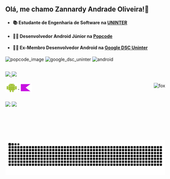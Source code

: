 ## Olá, me chamo Zannardy Andrade Oliveira!👋
- #### 📚 Estudante de Engenharia de Software na [UNINTER](https://www.uninter.com/)
- #### 👩‍💻 Desenvolvedor Android Júnior na [Popcode](https://www.linkedin.com/company/popcodemobile/)
- #### 👩‍💻 Ex-Membro Desenvolvedor Android na [Google DSC Uninter](https://www.linkedin.com/company/gdsc-uninter/mycompany/)

<div>
 <img align="center" img height="90" alt="popcode_image" src="https://media.licdn.com/dms/image/C4D0BAQGIDpSYqOweeg/company-logo_200_200/0/1654517503104/popcodemobile_logo?e=1710374400&v=beta&t=jzjI0Ws0cku9_gWyYfnGd1E9NKJaXXdqvYD21b0O6DM">
 <img align="center" img height="120" alt="google_dsc_uninter" src="https://developers.google.com/profile/badges/community/dsc/2021/member/badge.svg">
 <img align="center" img height="100" alt="android" src="https://icons.iconarchive.com/icons/dakirby309/simply-styled/256/OS-Android-icon.png">
</div> 
 
##
<div>
  <a href="https://github.com/ZannF0x">
  <img height="180em" src="https://github-readme-stats.vercel.app/api?username=ZannF0x&show_icons=true&theme=dracula&include_all_commits=true&count_private=true"/>
  <img height="180em" src="https://github-readme-stats.vercel.app/api/top-langs/?username=ZannF0x&layout=compact&langs_count=7&theme=dracula"/>
</div>  
<div style="display: inline_block"><br>
  <img align="center" alt="Zann-apk" height="30" width="40" src="https://raw.githubusercontent.com/devicons/devicon/master/icons/android/android-plain.svg">
  <img align="center" alt="Zann-kt" height="30" width="40" src="https://raw.githubusercontent.com/devicons/devicon/master/icons/kotlin/kotlin-plain.svg">
   <img align="right" img height="180" alt="fox" src="https://media.giphy.com/media/VTtANKl0beDFQRLDTh/giphy.gif">
</div>
  
  ##
  
  <div> 
    <a href="https://www.linkedin.com/in/zann-andrade/" target="_blank"><img src="https://img.shields.io/badge/-LinkedIn-%230077B5?style=for-the-badge&logo=linkedin&logoColor=white" target="_blank"></a> 
<a href = "mailto:Zannardyandradeoliveira5818@gmail.com"><img src="https://img.shields.io/badge/-Gmail-%23333?style=for-the-badge&logo=gmail&logoColor=white" target="_blank"></a>
    
  ![Snake animation](https://github.com/ZannF0x/ZannF0x/blob/output/github-contribution-grid-snake.svg)
 
</div>
